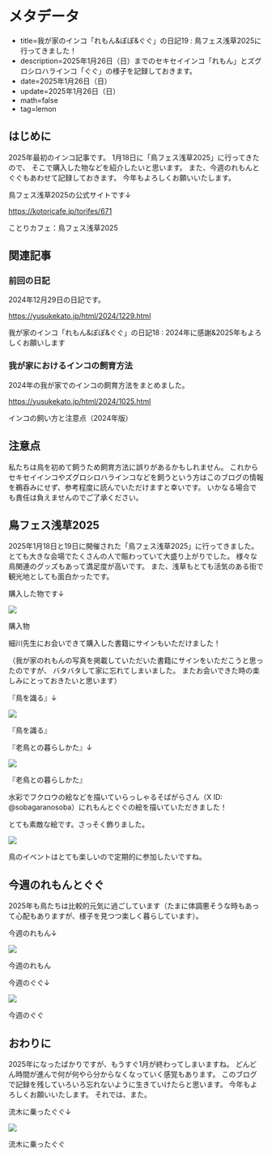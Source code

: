 # メタデータ
- title=我が家のインコ「れもん&ぽぽ&ぐぐ」の日記19 : 鳥フェス浅草2025に行ってきました！
- description=2025年1月26日（日）までのセキセイインコ「れもん」とズグロシロハラインコ「ぐぐ」の様子を記録しておきます。
- date=2025年1月26日（日）
- update=2025年1月26日（日）
- math=false
- tag=lemon

## はじめに

2025年最初のインコ記事です。
1月18日に「鳥フェス浅草2025」に行ってきたので、
そこで購入した物などを紹介したいと思います。
また、今週のれもんとぐぐもあわせて記録しておきます。
今年もよろしくお願いいたします。

鳥フェス浅草2025の公式サイトです↓

https://kotoricafe.jp/torifes/671

ことりカフェ：鳥フェス浅草2025

## 関連記事

### 前回の日記

2024年12月29日の日記です。

https://yusukekato.jp/html/2024/1229.html

我が家のインコ「れもん&ぽぽ&ぐぐ」の日記18 : 2024年に感謝&2025年もよろしくお願いします

### 我が家におけるインコの飼育方法

2024年の我が家でのインコの飼育方法をまとめました。

https://yusukekato.jp/html/2024/1025.html

インコの飼い方と注意点（2024年版）

## 注意点
私たちは鳥を初めて飼うため飼育方法に誤りがあるかもしれません。
これからセキセイインコやズグロシロハラインコなどを飼うという方はこのブログの情報を鵜呑みにせず、参考程度に読んでいただけますと幸いです。
いかなる場合でも責任は負えませんのでご了承ください。

## 鳥フェス浅草2025

2025年1月18日と19日に開催された「鳥フェス浅草2025」に行ってきました。
とても大きな会場でたくさんの人で賑わっていて大盛り上がりでした。
様々な鳥関連のグッズもあって満足度が高いです。
また、浅草もとても活気のある街で観光地としても面白かったです。

購入した物です↓

![](../../images/2025/20250126_03.jpg)

購入物

細川先生にお会いできて購入した書籍にサインもいただけました！

（我が家のれもんの写真を掲載していただいた書籍にサインをいただこうと思ったのですが、
バタバタして家に忘れてしまいました。
またお会いできた時の楽しみにとっておきたいと思います）

『鳥を識る』↓

![](../../images/2025/20250126_04.jpg)

『鳥を識る』

『老鳥との暮らしかた』↓

![](../../images/2025/20250126_05.jpg)

『老鳥との暮らしかた』

水彩でフクロウの絵などを描いていらっしゃるそばがらさん（X ID: @sobagaranosoba）にれもんとぐぐの絵を描いていただきました！

とても素敵な絵です。さっそく飾りました。

![](../../images/2025/20250126_06.jpg)

鳥のイベントはとても楽しいので定期的に参加したいですね。

## 今週のれもんとぐぐ

2025年も鳥たちは比較的元気に過ごしています（たまに体調悪そうな時もあって心配もありますが、様子を見つつ楽しく暮らしています）。

今週のれもん↓

![](../../images/2025/20250126_01.jpg)

今週のれもん

今週のぐぐ↓

![](../../images/2025/20250126_02.jpg)

今週のぐぐ

## おわりに

2025年になったばかりですが、もうすぐ1月が終わってしまいますね。
どんどん時間が進んで何が何やら分からなくなっていく感覚もあります。
このブログで記録を残していろいろ忘れないように生きていけたらと思います。
今年もよろしくお願いいたします。
それでは、また。

流木に乗ったぐぐ↓

![](../../images/2025/20250126_07.jpg)

流木に乗ったぐぐ
